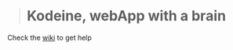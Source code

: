 ># Kodeine, webApp with a brain

Check the [wiki](https://github.com/kappuccino/kodeine/wiki) to get help
